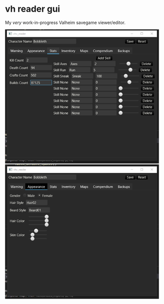 # vh reader gui
My *very* work-in-progress Valheim savegame viewer/editor.

![preview stats panel](/../screenshots/wip_stats.png?raw=true "preview stats panel")
![preview appearance panel](/../screenshots/wip_looks.png?raw=true "preview appearance panel")